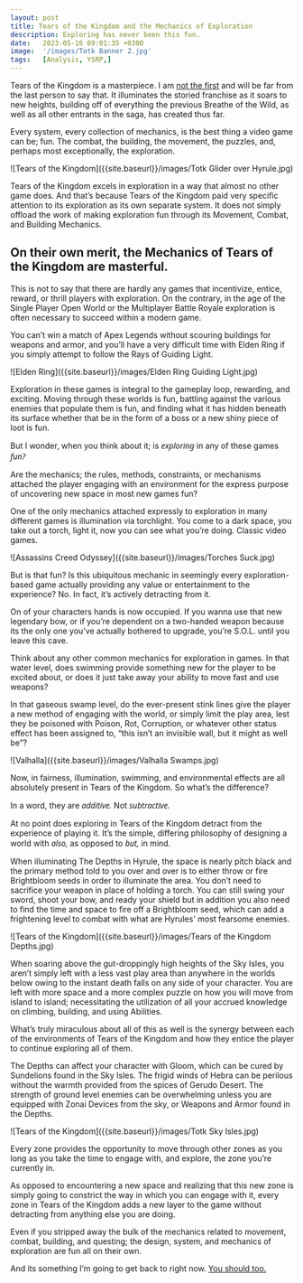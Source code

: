 ```yaml
---
layout: post
title: Tears of the Kingdom and the Mechanics of Exploration
description: Exploring has never been this fun.
date:   2023-05-16 09:01:35 +0300
image:  '/images/Totk Banner 2.jpg'
tags:   [Analysis, YSRP,]
---
```

Tears of the Kingdom is a masterpiece. I am [not the first](https://opencritic.com/game/14343/the-legend-of-zelda-tears-of-the-kingdom) and will be far from the last person to say that. It illuminates the storied franchise as it soars to new heights, building off of everything the previous Breathe of the Wild, as well as all other entrants in the saga, has created thus far. 

Every system, every collection of mechanics, is the best thing a video game can be; fun. The combat, the building, the movement, the puzzles, and, perhaps most exceptionally, the exploration.

![Tears of the Kingdom]({{site.baseurl}}/images/Totk Glider over Hyrule.jpg)

Tears of the Kingdom excels in exploration in a way that almost no other game does. And that’s because Tears of the Kingdom paid very specific attention to its exploration as its own separate system. It does not simply offload the work of making exploration fun through its Movement, Combat, and Building Mechanics.

## On their own merit, the Mechanics of Tears of the Kingdom are masterful.

This is not to say that there are hardly any games that incentivize, entice, reward, or thrill players with exploration. On the contrary, in the age of the Single Player Open World or the Multiplayer Battle Royale exploration is often necessary to succeed within a modern game. 

You can’t win a match of Apex Legends without scouring buildings for weapons and armor, and you’ll have a very difficult time with Elden Ring if you simply attempt to follow the Rays of Guiding Light.

![Elden Ring]({{site.baseurl}}/images/Elden Ring Guiding Light.jpg)

Exploration in these games is integral to the gameplay loop, rewarding, and exciting. Moving through these worlds is fun, battling against the various enemies that populate them is fun, and  finding what it has hidden beneath its surface whether that be in the form of a boss or a new shiny piece of loot is fun.

But I wonder, when you think about it; is <em style="font-family: system-ui">exploring</em> in any of these games <em style="font-family: system-ui">fun?</em>

Are the mechanics; the rules, methods, constraints, or mechanisms attached the player engaging with an environment for the express purpose of uncovering new space in most new games fun?

One of the only mechanics attached expressly to exploration in many different games is illumination via torchlight. You come to a dark space, you take out a torch, light it, now you can see what you’re doing. Classic video games.

![Assassins Creed Odyssey]({{site.baseurl}}/images/Torches Suck.jpg)

But is that fun? Is this ubiquitous mechanic in seemingly every exploration-based game actually providing any value or entertainment to the experience? No. In fact, it’s actively detracting from it.

On of your characters hands is now occupied. If you wanna use that new legendary bow, or if you’re dependent on a two-handed weapon because its the only one you’ve actually bothered to upgrade, you’re S.O.L. until you leave this cave.

Think about any other common mechanics for exploration in games. In that water level, does swimming provide something new for the player to be excited about, or does it just take away your ability to move fast and use weapons? 

In that gaseous swamp level, do the ever-present stink lines give the player a new method of engaging with the world, or simply limit the play area, lest they be poisoned with Poison, Rot, Corruption, or whatever other status effect has been assigned to, “this isn’t an invisible wall, but it might as well be”?

![Valhalla]({{site.baseurl}}/images/Valhalla Swamps.jpg)

Now, in fairness, illumination, swimming, and environmental effects are all absolutely present in Tears of the Kingdom. So what’s the difference?

In a word, they are <em style="font-family: system-ui">additive.</em> Not <em style="font-family: system-ui">subtractive.</em>

At no point does exploring in Tears of the Kingdom detract from the experience of playing it. It’s the simple, differing philosophy of designing a world with <em style="font-family: system-ui">also,</em> as opposed to <em style="font-family: system-ui">but,</em> in mind.

When illuminating The Depths in Hyrule, the space is nearly pitch black and the primary method told to you over and over is to either throw or fire Brightbloom seeds in order to illuminate the area. You don’t need to sacrifice your weapon in place of holding a torch. You can still swing your sword, shoot your bow, and ready your shield but in addition you also need to find the time and space to fire off a Brightbloom seed, which can add a frightening level to combat with what are Hyrules' most fearsome enemies.

![Tears of the Kingdom]({{site.baseurl}}/images/Tears of the Kingdom Depths.jpg)

When soaring above the gut-droppingly high heights of the Sky Isles, you aren’t simply left with a less vast play area than anywhere in the worlds below owing to the instant death falls on any side of your character. You are left with more space and a more complex puzzle on how you will move from island to island; necessitating the utilization of all your accrued knowledge on climbing, building, and using Abilities.

What’s truly miraculous about all of this as well is the synergy between each of the environments of Tears of the Kingdom and how they entice the player to continue exploring all of them. 

The Depths can affect your character with Gloom, which can be cured by Sundelions found in the Sky Isles. The frigid winds of Hebra can be perilous without the warmth provided from the spices of Gerudo Desert. The strength of ground level enemies can be overwhelming unless you are equipped with Zonai Devices from the sky, or Weapons and Armor found in the Depths.

![Tears of the Kingdom]({{site.baseurl}}/images/Totk Sky Isles.jpg)

Every zone provides the opportunity to move through other zones as you long as you take the time to engage with, and explore, the zone you’re currently in.

As opposed to encountering a new space and realizing that this new zone is simply going to constrict the way in which you can engage with it, every zone in Tears of the Kingdom adds a new layer to the game without detracting from anything else you are doing.

Even if you stripped away the bulk of the mechanics related to movement, combat, building, and questing; the design, system, and mechanics of exploration are fun all on their own.

And its something I’m going to get back to right now. [You should too.](https://anybuttongames.com/go-play-tears-of-the-kingdom)

